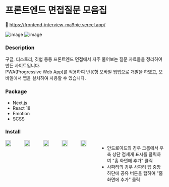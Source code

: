 # 프론트엔드 면접질문 모음집 
🔗 https://frontend-interview-ma9pie.vercel.app/

![image](https://user-images.githubusercontent.com/115917964/208709921-5584dc02-ad38-4126-8eca-08d0f003fa01.png)
![image](https://user-images.githubusercontent.com/115917964/208709999-27d6851f-a8a4-42ca-90c9-ec08eba65824.png)

### Description
구글, 티스토리, 깃헙 등등 프론트엔드 면접에서 자주 물어보는 질문 자료들을 정리하여 만든 사이트입니다.  
PWA(Progressive Web App)를 적용하여 반응형 모바일 웹앱으로 개발을 하였고, 모바일에서 앱을 설치하여 사용할 수 있습니다.

### Package
- Next.js 
- React 18
- Emotion
- SCSS

### Install
<div style="display:flex">
  <img src="https://user-images.githubusercontent.com/115917964/208707034-d3dee6cd-60b5-4679-b99b-ed91a1fa41ce.jpg" width=30% height=30%/>
  <img src="https://user-images.githubusercontent.com/115917964/208707036-3ccd424d-c003-4203-8af9-85dd3f5d7d50.jpg" width=30% height=30%/>
  <img src="https://user-images.githubusercontent.com/115917964/208707038-443032d3-3bcf-4f8f-81da-7b8d469fb6da.jpg" width=30% height=30%/>
  <img src="https://user-images.githubusercontent.com/115917964/208707040-1cad6347-7c8d-409c-a900-565382a8188a.jpg" width=30% height=30%/>
  <img src="https://user-images.githubusercontent.com/115917964/208707028-d6b06007-a160-4db2-af06-82954c6d9eb5.jpg" width=30% height=30%/>
<div>

- 안드로이드의 경우 크롬에서 우측 상단 점세개 표시를 클릭하여 "홈 화면에 추가" 클릭  
- 사파리의 경우 사파리 앱 중앙 하단에 공유 버튼을 탭하여 "홈 화면에 추가" 클릭  
